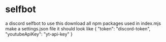 # selfbot
a discord selfbot
to use this download all npm packages used in index.mjs 
make a settings.json file it should look like
{
    "token": "discord-token",
    "youtubeApiKey": "yt-api-key"
}
